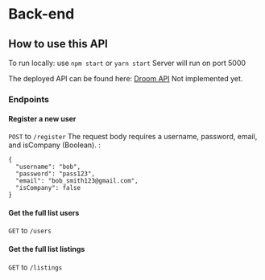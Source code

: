 # Back-end

## How to use this API
To run locally: use `npm start` or `yarn start`
Server will run on port 5000

The deployed API can be found here: [Droom API](https://address...----) Not implemented yet.

### Endpoints


#### Register a new user
`POST` to `/register`
The request body requires a username, password, email, and isCompany (Boolean). : 
```
{
  "username": "bob", 
  "password": "pass123",
  "email": "bob_smith123@gmail.com",
  "isCompany": false
}
```

#### Get the full list users
`GET` to `/users`

#### Get the full list listings
`GET` to `/listings`
